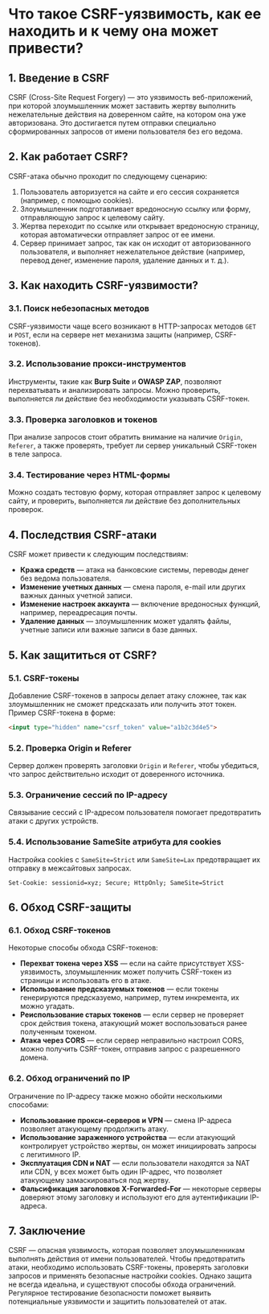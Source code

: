 # Что такое CSRF-уязвимость, как ее находить и к чему она может привести?

## 1. Введение в CSRF

CSRF (Cross-Site Request Forgery) — это уязвимость веб-приложений, при которой злоумышленник может заставить жертву выполнить нежелательные действия на доверенном сайте, на котором она уже авторизована. Это достигается путем отправки специально сформированных запросов от имени пользователя без его ведома.

## 2. Как работает CSRF?

CSRF-атака обычно проходит по следующему сценарию:

1. Пользователь авторизуется на сайте и его сессия сохраняется (например, с помощью cookies).
2. Злоумышленник подготавливает вредоносную ссылку или форму, отправляющую запрос к целевому сайту.
3. Жертва переходит по ссылке или открывает вредоносную страницу, которая автоматически отправляет запрос от ее имени.
4. Сервер принимает запрос, так как он исходит от авторизованного пользователя, и выполняет нежелательное действие (например, перевод денег, изменение пароля, удаление данных и т. д.).

## 3. Как находить CSRF-уязвимости?

### 3.1. Поиск небезопасных методов

CSRF-уязвимости чаще всего возникают в HTTP-запросах методов `GET` и `POST`, если на сервере нет механизма защиты (например, CSRF-токенов).

### 3.2. Использование прокси-инструментов

Инструменты, такие как **Burp Suite** и **OWASP ZAP**, позволяют перехватывать и анализировать запросы. Можно проверить, выполняется ли действие без необходимости указывать CSRF-токен.

### 3.3. Проверка заголовков и токенов

При анализе запросов стоит обратить внимание на наличие `Origin`, `Referer`, а также проверять, требует ли сервер уникальный CSRF-токен в теле запроса.

### 3.4. Тестирование через HTML-формы

Можно создать тестовую форму, которая отправляет запрос к целевому сайту, и проверить, выполняется ли действие без дополнительных проверок.

## 4. Последствия CSRF-атаки

CSRF может привести к следующим последствиям:

- **Кража средств** — атака на банковские системы, переводы денег без ведома пользователя.
- **Изменение учетных данных** — смена пароля, e-mail или других важных данных учетной записи.
- **Изменение настроек аккаунта** — включение вредоносных функций, например, переадресация почты.
- **Удаление данных** — злоумышленник может удалять файлы, учетные записи или важные записи в базе данных.

## 5. Как защититься от CSRF?

### 5.1. CSRF-токены

Добавление CSRF-токенов в запросы делает атаку сложнее, так как злоумышленник не сможет предсказать или получить этот токен.
Пример CSRF-токена в форме:

```html
<input type="hidden" name="csrf_token" value="a1b2c3d4e5">
```

### 5.2. Проверка Origin и Referer

Сервер должен проверять заголовки `Origin` и `Referer`, чтобы убедиться, что запрос действительно исходит от доверенного источника.

### 5.3. Ограничение сессий по IP-адресу

Связывание сессий с IP-адресом пользователя помогает предотвратить атаки с других устройств.

### 5.4. Использование SameSite атрибута для cookies

Настройка cookies с `SameSite=Strict` или `SameSite=Lax` предотвращает их отправку в межсайтовых запросах.

```http
Set-Cookie: sessionid=xyz; Secure; HttpOnly; SameSite=Strict
```

## 6. Обход CSRF-защиты

### 6.1. Обход CSRF-токенов

Некоторые способы обхода CSRF-токенов:

- **Перехват токена через XSS** — если на сайте присутствует XSS-уязвимость, злоумышленник может получить CSRF-токен из страницы и использовать его в атаке.
- **Использование предсказуемых токенов** — если токены генерируются предсказуемо, например, путем инкремента, их можно угадать.
- **Реиспользование старых токенов** — если сервер не проверяет срок действия токена, атакующий может воспользоваться ранее полученным токеном.
- **Атака через CORS** — если сервер неправильно настроил CORS, можно получить CSRF-токен, отправив запрос с разрешенного домена.

### 6.2. Обход ограничений по IP

Ограничение по IP-адресу также можно обойти несколькими способами:

- **Использование прокси-серверов и VPN** — смена IP-адреса позволяет атакующему продолжить атаку.
- **Использование зараженного устройства** — если атакующий контролирует устройство жертвы, он может инициировать запросы с легитимного IP.
- **Эксплуатация CDN и NAT** — если пользователи находятся за NAT или CDN, у всех может быть один IP-адрес, что позволяет атакующему замаскироваться под жертву.
- **Фальсификация заголовков X-Forwarded-For** — некоторые серверы доверяют этому заголовку и используют его для аутентификации IP-адреса.

## 7. Заключение

CSRF — опасная уязвимость, которая позволяет злоумышленникам выполнять действия от имени пользователей. Чтобы предотвратить атаки, необходимо использовать CSRF-токены, проверять заголовки запросов и применять безопасные настройки cookies. Однако защита не всегда идеальна, и существуют способы обхода ограничений. Регулярное тестирование безопасности поможет выявить потенциальные уязвимости и защитить пользователей от атак.
